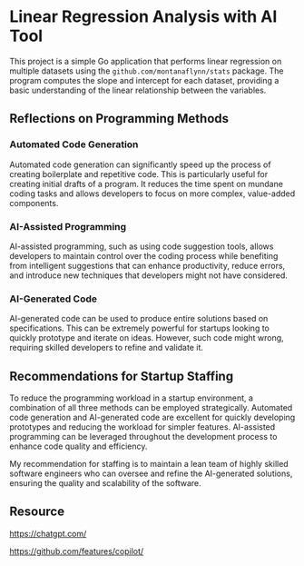 # Linear Regression Analysis with AI Tool

This project is a simple Go application that performs linear regression on multiple datasets using the `github.com/montanaflynn/stats` package. The program computes the slope and intercept for each dataset, providing a basic understanding of the linear relationship between the variables.

## Reflections on Programming Methods

### Automated Code Generation

Automated code generation can significantly speed up the process of creating boilerplate and repetitive code. This is particularly useful for creating initial drafts of a program. It reduces the time spent on mundane coding tasks and allows developers to focus on more complex, value-added components.

### AI-Assisted Programming

AI-assisted programming, such as using code suggestion tools, allows developers to maintain control over the coding process while benefiting from intelligent suggestions that can enhance productivity, reduce errors, and introduce new techniques that developers might not have considered. 

### AI-Generated Code

AI-generated code can be used to produce entire solutions based on specifications. This can be extremely powerful for startups looking to quickly prototype and iterate on ideas. However, such code might wrong, requiring skilled developers to refine and validate it.

## Recommendations for Startup Staffing

To reduce the programming workload in a startup environment, a combination of all three methods can be employed strategically. Automated code generation and AI-generated code are excellent for quickly developing prototypes and reducing the workload for simpler features. AI-assisted programming can be leveraged throughout the development process to enhance code quality and efficiency.

My recommendation for staffing is to maintain a lean team of highly skilled software engineers who can oversee and refine the AI-generated solutions, ensuring the quality and scalability of the software.

## Resource

https://chatgpt.com/

https://github.com/features/copilot/
